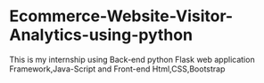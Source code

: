 # Ecommerce-Website-Visitor-Analytics-using-python
This is my internship using Back-end python Flask web application Framework,Java-Script and Front-end Html,CSS,Bootstrap 
